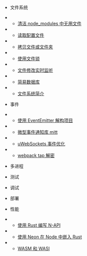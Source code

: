 * 文件系统
* * [清洁 node_modules 中无用文件](/fs/prune-node_modules.md)
* * [读取配置文件](/fs/read-config.md)
* * [拷贝文件或文件夹](/fs/copy.md)
* * [使用文件锁](/fs/file-lock.md)
* * [文件修改实时监听](/fs/watch.md)
* * [简易数据库](/fs/simple-db.md)
* * [文件系统简介](/fs/sys.md) 

* 事件
* * [使用 EventEmitter 解构项目](/event/event-emitter.md)
* * [微型事件通知库 mitt](/event/mitt.md)
* * [uWebSockets 事件优化](/event/uWebSockets.md)
* * [webpack tap 解密](/event/webpack-hook.md)

* 多进程

* 测试

* 调试

* 部署

* 性能
* * [使用 Rust 编写 N-API](/perf/napi-rs.md)
* * [使用 Neon 在 Node 中嵌入 Rust](/perf/neon.md)
* * [WASM 和 WASI](/perf/wasm.md)
